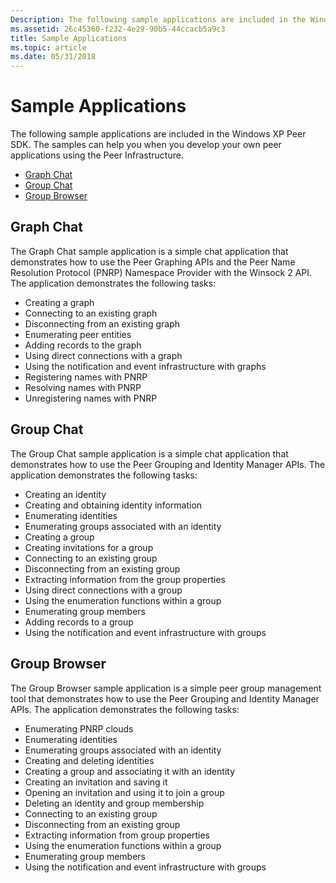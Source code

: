 ```yaml
---
Description: The following sample applications are included in the Windows XP Peer SDK.
ms.assetid: 26c45360-f232-4e29-90b5-44ccacb5a9c3
title: Sample Applications
ms.topic: article
ms.date: 05/31/2018
---
```


# Sample Applications

The following sample applications are included in the Windows XP Peer SDK. The samples can help you when you develop your own peer applications using the Peer Infrastructure.

-   [Graph Chat](#graph-chat)
-   [Group Chat](#group-chat)
-   [Group Browser](#group-browser)

## Graph Chat

The Graph Chat sample application is a simple chat application that demonstrates how to use the Peer Graphing APIs and the Peer Name Resolution Protocol (PNRP) Namespace Provider with the Winsock 2 API. The application demonstrates the following tasks:

-   Creating a graph
-   Connecting to an existing graph
-   Disconnecting from an existing graph
-   Enumerating peer entities
-   Adding records to the graph
-   Using direct connections with a graph
-   Using the notification and event infrastructure with graphs
-   Registering names with PNRP
-   Resolving names with PNRP
-   Unregistering names with PNRP

## Group Chat

The Group Chat sample application is a simple chat application that demonstrates how to use the Peer Grouping and Identity Manager APIs. The application demonstrates the following tasks:

-   Creating an identity
-   Creating and obtaining identity information
-   Enumerating identities
-   Enumerating groups associated with an identity
-   Creating a group
-   Creating invitations for a group
-   Connecting to an existing group
-   Disconnecting from an existing group
-   Extracting information from the group properties
-   Using direct connections with a group
-   Using the enumeration functions within a group
-   Enumerating group members
-   Adding records to a group
-   Using the notification and event infrastructure with groups

## Group Browser

The Group Browser sample application is a simple peer group management tool that demonstrates how to use the Peer Grouping and Identity Manager APIs. The application demonstrates the following tasks:

-   Enumerating PNRP clouds
-   Enumerating identities
-   Enumerating groups associated with an identity
-   Creating and deleting identities
-   Creating a group and associating it with an identity
-   Creating an invitation and saving it
-   Opening an invitation and using it to join a group
-   Deleting an identity and group membership
-   Connecting to an existing group
-   Disconnecting from an existing group
-   Extracting information from group properties
-   Using the enumeration functions within a group
-   Enumerating group members
-   Using the notification and event infrastructure with groups

 

 



